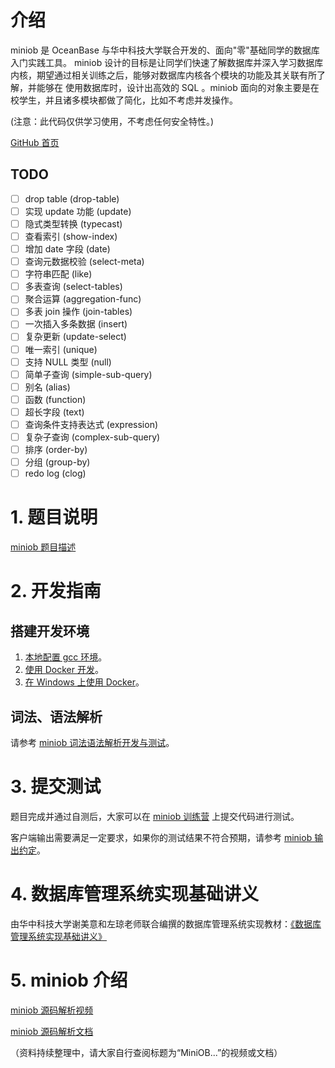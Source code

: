 # 介绍

miniob 是 OceanBase 与华中科技大学联合开发的、面向"零"基础同学的数据库入门实践工具。
miniob 设计的目标是让同学们快速了解数据库并深入学习数据库内核，期望通过相关训练之后，能够对数据库内核各个模块的功能及其关联有所了解，并能够在
使用数据库时，设计出高效的 SQL 。miniob 面向的对象主要是在校学生，并且诸多模块都做了简化，比如不考虑并发操作。

(注意：此代码仅供学习使用，不考虑任何安全特性。)

[GitHub 首页](https://github.com/oceanbase/miniob)

## TODO

- [ ] drop table (drop-table)
- [ ] 实现 update 功能 (update)
- [ ] 隐式类型转换 (typecast)
- [ ] 查看索引 (show-index)
- [ ] 增加 date 字段 (date)
- [ ] 查询元数据校验 (select-meta)
- [ ] 字符串匹配 (like)
- [ ] 多表查询 (select-tables)
- [ ] 聚合运算 (aggregation-func)
- [ ] 多表 join 操作 (join-tables)
- [ ] 一次插入多条数据 (insert)
- [ ] 复杂更新 (update-select)
- [ ] 唯一索引 (unique)
- [ ] 支持 NULL 类型 (null)
- [ ] 简单子查询 (simple-sub-query)
- [ ] 别名 (alias)
- [ ] 函数 (function)
- [ ] 超长字段 (text)
- [ ] 查询条件支持表达式 (expression)
- [ ] 复杂子查询 (complex-sub-query)
- [ ] 排序 (order-by)
- [ ] 分组 (group-by)
- [ ] redo log (clog)

# 1. 题目说明

[miniob 题目描述](docs/miniob_topics.md)

# 2. 开发指南

## 搭建开发环境

1. [本地配置 gcc 环境](docs/how_to_build.md)。
2. [使用 Docker 开发](docs/how-to-dev-using-docker.md)。
3. [在 Windows 上使用 Docker](docs/how_to_dev_miniob_by_docker_on_windows.md)。

## 词法、语法解析

请参考 [miniob 词法语法解析开发与测试](docs/miniob-sql-parser.md)。

# 3. 提交测试

题目完成并通过自测后，大家可以在 [miniob 训练营](https://open.oceanbase.com/train?questionId=200001) 上提交代码进行测试。

客户端输出需要满足一定要求，如果你的测试结果不符合预期，请参考 [miniob 输出约定](docs/miniob-output-convention.md)。

# 4. 数据库管理系统实现基础讲义

由华中科技大学谢美意和左琼老师联合编撰的数据库管理系统实现教材：[《数据库管理系统实现基础讲义》](docs/lectures/index.md)

# 5. miniob 介绍

[miniob 源码解析视频](https://open.oceanbase.com/activities/4921877)

[miniob 源码解析文档](https://www.oceanbase.com/docs/community-developer-quickstart-10000000000627363)

（资料持续整理中，请大家自行查阅标题为“MiniOB...”的视频或文档）
